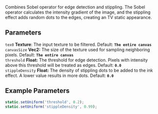 Combines Sobel operator for edge detection and stippling. The Sobel operator calculates the intensity gradient of the image, and the stippling effect adds random dots to the edges, creating an TV static appearance.

## Parameters
`tex0` **Texture**: The input texture to be filtered. Default: **`The entire canvas`**
<br>
`canvasSize` **Vec2:** The size of the texture used for sampling neighboring pixels. Default: **`The entire canvas`**
<br>
`threshold` **Float:** The threshold for edge detection. Pixels with intensity above this threshold will be treated as edges. Default: **`0.0`**
<br>
`stippleDensity` **Float:** The density of stippling dots to be added to the ink effect. A lower value results in more dots. Default: **`0.0`**

## Example Parameters
```javascript hl_lines="1 2"
static.setUniform('threshold', 0.2);
static.setUniform('stippleDensity', 0.99);
```